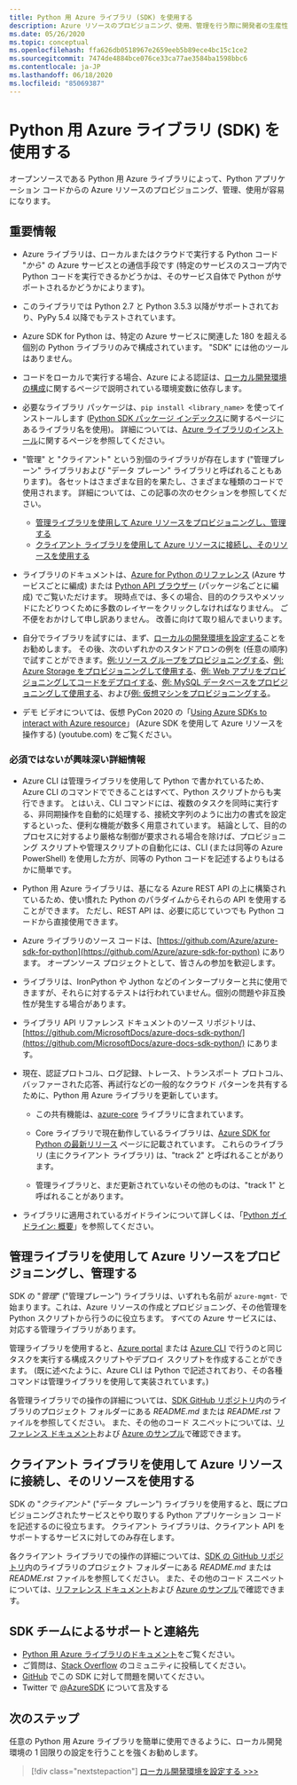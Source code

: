 ```yaml
---
title: Python 用 Azure ライブラリ (SDK) を使用する
description: Azure リソースのプロビジョニング、使用、管理を行う際に開発者の生産性を向上させる、Python 用 Azure ライブラリの機能の概要。
ms.date: 05/26/2020
ms.topic: conceptual
ms.openlocfilehash: ffa626db0518967e2659eeb5b89ece4bc15c1ce2
ms.sourcegitcommit: 7474de4884bce076ce33ca77ae3584ba1598bbc6
ms.contentlocale: ja-JP
ms.lasthandoff: 06/18/2020
ms.locfileid: "85069387"
---
```

# <a name="use-the-azure-libraries-sdk-for-python"></a>Python 用 Azure ライブラリ (SDK) を使用する

オープンソースである Python 用 Azure ライブラリによって、Python アプリケーション コードからの Azure リソースのプロビジョニング、管理、使用が容易になります。

## <a name="the-details-you-really-want-to-know"></a>重要情報

- Azure ライブラリは、ローカルまたはクラウドで実行する Python コード "*から*" の Azure サービスとの通信手段です (特定のサービスのスコープ内で Python コードを実行できるかどうかは、そのサービス自体で Python がサポートされるかどうかによります)。

- このライブラリでは Python 2.7 と Python 3.5.3 以降がサポートされており、PyPy 5.4 以降でもテストされています。

- Azure SDK for Python は、特定の Azure サービスに関連した 180 を超える個別の Python ライブラリのみで構成されています。 "SDK" には他のツールはありません。

- コードをローカルで実行する場合、Azure による認証は、[ローカル開発環境の構成](configure-local-development-environment.md)に関するページで説明されている環境変数に依存します。 

- 必要なライブラリ パッケージは、`pip install <library_name>` を使ってインストールします ([Python SDK パッケージ インデックス](azure-sdk-library-package-index.md)に関するページにあるライブラリ名を使用)。 詳細については、[Azure ライブラリのインストール](azure-sdk-install.md)に関するページを参照してください。

- "管理" と "クライアント" という別個のライブラリが存在します ("管理プレーン" ライブラリおよび "データ プレーン" ライブラリと呼ばれることもあります)。 各セットはさまざまな目的を果たし、さまざまな種類のコードで使用されます。 詳細については、この記事の次のセクションを参照してください。
  - [管理ライブラリを使用して Azure リソースをプロビジョニングし、管理する](#provision-and-manage-azure-resources-with-management-libraries)
  - [クライアント ライブラリを使用して Azure リソースに接続し、そのリソースを使用する](#connect-to-and-use-azure-resources-with-client-libraries)

- ライブラリのドキュメントは、[Azure for Python のリファレンス](/python/api/overview/azure/?view=azure-python) (Azure サービスごとに編成) または [Python API ブラウザー](/python/api/?view=azure-python) (パッケージ名ごとに編成) でご覧いただけます。 現時点では、多くの場合、目的のクラスやメソッドにたどりつくために多数のレイヤーをクリックしなければなりません。 ご不便をおかけして申し訳ありません。 改善に向けて取り組んでまいります。

- 自分でライブラリを試すには、まず、[ローカルの開発環境を設定する](configure-local-development-environment.md)ことをお勧めします。 その後、次のいずれかのスタンドアロンの例を (任意の順序) で試すことができます。[例:リソース グループをプロビジョニングする](azure-sdk-example-resource-group.md)、[例: Azure Storage をプロビジョニングして使用する](azure-sdk-example-storage.md)、[例: Web アプリをプロビジョニングしてコードをデプロイする](azure-sdk-example-web-app.md)、[例: MySQL データベースをプロビジョニングして使用する](azure-sdk-example-database.md)、および[例: 仮想マシンをプロビジョニングする](azure-sdk-example-virtual-machines.md)。

- デモ ビデオについては、仮想 PyCon 2020 の「<a href="https://www.youtube.com/watch?v=M1pVxItg2Mg&feature=youtu.be&ocid=AID3006292" target="_blank">Using Azure SDKs to interact with Azure resource</a>」 (Azure SDK を使用して Azure リソースを操作する) (youtube.com) をご覧ください。

### <a name="non-essential-but-still-interesting-details"></a>必須ではないが興味深い詳細情報

- Azure CLI は管理ライブラリを使用して Python で書かれているため、Azure CLI のコマンドでできることはすべて、Python スクリプトからも実行できます。 とはいえ、CLI コマンドには、複数のタスクを同時に実行する、非同期操作を自動的に処理する、接続文字列のように出力の書式を設定するといった、便利な機能が数多く用意されています。 結論として、目的のプロセスに対するより厳格な制御が要求される場合を除けば、プロビジョニング スクリプトや管理スクリプトの自動化には、CLI (または同等の Azure PowerShell) を使用した方が、同等の Python コードを記述するよりもはるかに簡単です。

- Python 用 Azure ライブラリは、基になる Azure REST API の上に構築されているため、使い慣れた Python のパラダイムからそれらの API を使用することができます。 ただし、REST API は、必要に応じていつでも Python コードから直接使用できます。

- Azure ライブラリのソース コードは、[https://github.com/Azure/azure-sdk-for-python](https://github.com/Azure/azure-sdk-for-python) にあります。 オープンソース プロジェクトとして、皆さんの参加を歓迎します。

- ライブラリは、IronPython や Jython などのインタープリターと共に使用できますが、それらに対するテストは行われていません。個別の問題や非互換性が発生する場合があります。

- ライブラリ API リファレンス ドキュメントのソース リポジトリは、[https://github.com/MicrosoftDocs/azure-docs-sdk-python/](https://github.com/MicrosoftDocs/azure-docs-sdk-python/) にあります。

- 現在、認証プロトコル、ログ記録、トレース、トランスポート プロトコル、バッファーされた応答、再試行などの一般的なクラウド パターンを共有するために、Python 用 Azure ライブラリを更新しています。

  - この共有機能は、[azure-core](https://github.com/Azure/azure-sdk-for-python/tree/master/sdk/core/azure-core) ライブラリに含まれています。

  - Core ライブラリで現在動作しているライブラリは、[Azure SDK for Python の最新リリース](azure-sdk-library-package-index.md#libraries-using-azurecore) ページに記載されています。 これらのライブラリ (主にクライアント ライブラリ) は、"track 2" と呼ばれることがあります。

  - 管理ライブラリと、まだ更新されていないその他のものは、"track 1" と呼ばれることがあります。

- ライブラリに適用されているガイドラインについて詳しくは、「[Python ガイドライン: 概要](https://azure.github.io/azure-sdk/python_introduction.html)」を参照してください。

## <a name="provision-and-manage-azure-resources-with-management-libraries"></a>管理ライブラリを使用して Azure リソースをプロビジョニングし、管理する

SDK の "*管理*" ("管理プレーン") ライブラリは、いずれも名前が `azure-mgmt-` で始まります。これは、Azure リソースの作成とプロビジョニング、その他管理を Python スクリプトから行うのに役立ちます。 すべての Azure サービスには、対応する管理ライブラリがあります。

管理ライブラリを使用すると、[Azure portal](https://portal.azure.com) または [Azure CLI](/cli/azure/install-azure-cli) で行うのと同じタスクを実行する構成スクリプトやデプロイ スクリプトを作成することができます。 (既に述べたように、Azure CLI は Python で記述されており、その各種コマンドは管理ライブラリを使用して実装されています。)

各管理ライブラリでの操作の詳細については、[SDK GitHub リポジトリ](https://github.com/Azure/azure-sdk-for-python/tree/master/sdk)内のライブラリのプロジェクト フォルダーにある *README.md* または *README.rst* ファイルを参照してください。 また、その他のコード スニペットについては、[リファレンス ドキュメント](/python/api?view=azure-python)および [Azure のサンプル](https://docs.microsoft.com/samples/browse/?languages=python&products=azure)で確認できます。

## <a name="connect-to-and-use-azure-resources-with-client-libraries"></a>クライアント ライブラリを使用して Azure リソースに接続し、そのリソースを使用する

SDK の "*クライアント*" ("データ プレーン") ライブラリを使用すると、既にプロビジョニングされたサービスとやり取りする Python アプリケーション コードを記述するのに役立ちます。 クライアント ライブラリは、クライアント API をサポートするサービスに対してのみ存在します。

各クライアント ライブラリでの操作の詳細については、[SDK の GitHub リポジトリ](https://github.com/Azure/azure-sdk-for-python/tree/master/sdk)内のライブラリのプロジェクト フォルダーにある *README.md* または *README.rst* ファイルを参照してください。 また、その他のコード スニペットについては、[リファレンス ドキュメント](/python/api?view=azure-python)および [Azure のサンプル](https://docs.microsoft.com/samples/browse/?languages=python&products=azure)で確認できます。

## <a name="get-help-and-connect-with-the-sdk-team"></a>SDK チームによるサポートと連絡先

- [Python 用 Azure ライブラリのドキュメント](https://aka.ms/python-docs)をご覧ください。
- ご質問は、[Stack Overflow](https://stackoverflow.com/questions/tagged/azure-sdk-python) のコミュニティに投稿してください。
- [GitHub](https://github.com/Azure/azure-sdk-for-python/issues) でこの SDK に対して問題を開いてください。
- Twitter で [@AzureSDK](https://twitter.com/AzureSdk/) について言及する

## <a name="next-step"></a>次のステップ

任意の Python 用 Azure ライブラリを簡単に使用できるように、ローカル開発環境の 1 回限りの設定を行うことを強くお勧めします。

> [!div class="nextstepaction"]
> [ローカル開発環境を設定する >>>](configure-local-development-environment.md)
